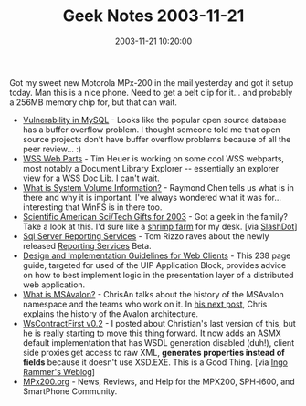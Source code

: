 ﻿---
layout: post
title: "Geek Notes 2003-11-21"
comments: false
date: 2003-11-21 10:20:00
categories:
 - Technology
subtext-id: 4aaa8fa3-5f8e-4352-a3c6-c1c62fd3174a
alias: /blog/Geek-Notes-2003-11-21.aspx
---


Got my sweet new Motorola MPx-200 in the mail yesterday and got it setup today. Man this is a nice phone. Need to get a belt clip for it... and probably a 256MB memory chip for, but that can wait. 

  * [Vulnerability in MySQL](http://www.securityfocus.com/bid/8590) - Looks like the popular open source database has a buffer overflow problem. I thought someone told me that open source projects don't have buffer overflow problems because of all the peer review... :) 
  * [WSS Web Parts](http://timheuer.com/blog/posts/274.aspx) - Tim Heuer is working on some cool WSS webparts, most notably a Document Library Explorer -- essentially an explorer view for a WSS Doc Lib. I can't wait. 
  * [What is System Volume Information?](http://blogs.gotdotnet.com/raymondc/permalink.aspx/de6142ea-5c7d-492a-8f50-75efec0d5185) - Raymond Chen tells us what is in there and why it is important. I've always wondered what it was for... interesting that WinFS is in there too. 
  * [Scientific American Sci/Tech Gifts for 2003](http://www.sciam.com/article.cfm?articleID=00050EA1-C9E3-1FB2-89E383414B7F0000&pageNumber=1) - Got a geek in the family? Take a look at this. I'd sure like a [shrimp farm](http://www.brookstone.com/shop/product.asp?product_code=355735) for my desk. [via [SlashDot](http://slashdot.org/article.pl?sid=03/11/20/148246)] 
  * [Sql Server Reporting Services](http://sqljunkies.com/WebLog/Tom%20Rizzo/posts/481.aspx) - Tom Rizzo raves about the newly released [Reporting Services](http://www.microsoft.com/sql/reporting/) Beta. 
  * [Design and Implementation Guidelines for Web Clients](http://www.microsoft.com/downloads/details.aspx?familyid=bb0b680e-6cc9-49b8-a872-8b6dd8d9b8e6) - This 238 page guide, targeted for used of the UIP Application Block, provides advice on how to best implement logic in the presentation layer of a distributed web application. 
  * [What is MSAvalon?](http://www.simplegeek.com/permalink.aspx/4f2774d8-58f7-4790-b2e3-84d8415070c5) - ChrisAn talks about the history of the MSAvalon namespace and the teams who work on it. In [his next post](http://www.simplegeek.com/permalink.aspx/2e58f16e-d569-4660-b010-f557272580ee), Chris explains the history of the Avalon architecture. 
  * [WsContractFirst v0.2](http://weblogs.asp.net/cweyer/posts/39070.aspx) - I posted about Christian's last version of this, but he is really starting to move this thing forward. It now adds an ASMX default implementation that has WSDL generation disabled (duh!), client side proxies get access to raw XML, **generates properties instead of fields** because it doesn't use XSD.EXE. This is a Good Thing. [via [Ingo Rammer's Weblog](http://www.ingorammer.com/weblog/archives/001352.html)] 
  * [MPx200.org](http://www.mpx200.org/) - News, Reviews, and Help for the MPX200, SPH-i600, and SmartPhone Community.
